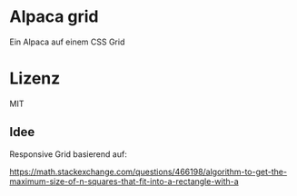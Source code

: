 # Alpaca grid

Ein Alpaca auf einem CSS Grid

# Lizenz

MIT

## Idee

Responsive Grid basierend auf:

https://math.stackexchange.com/questions/466198/algorithm-to-get-the-maximum-size-of-n-squares-that-fit-into-a-rectangle-with-a